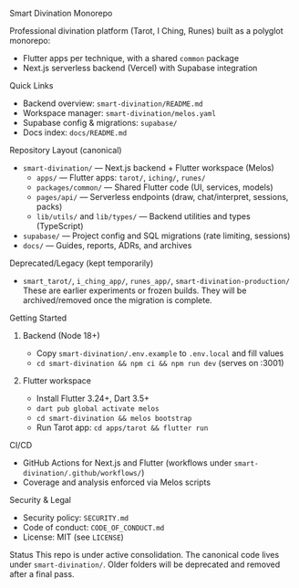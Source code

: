 Smart Divination Monorepo

Professional divination platform (Tarot, I Ching, Runes) built as a polyglot monorepo:
- Flutter apps per technique, with a shared `common` package
- Next.js serverless backend (Vercel) with Supabase integration

Quick Links
- Backend overview: `smart-divination/README.md`
- Workspace manager: `smart-divination/melos.yaml`
- Supabase config & migrations: `supabase/`
- Docs index: `docs/README.md`

Repository Layout (canonical)
- `smart-divination/` — Next.js backend + Flutter workspace (Melos)
  - `apps/` — Flutter apps: `tarot/`, `iching/`, `runes/`
  - `packages/common/` — Shared Flutter code (UI, services, models)
  - `pages/api/` — Serverless endpoints (draw, chat/interpret, sessions, packs)
  - `lib/utils/` and `lib/types/` — Backend utilities and types (TypeScript)
- `supabase/` — Project config and SQL migrations (rate limiting, sessions)
- `docs/` — Guides, reports, ADRs, and archives

Deprecated/Legacy (kept temporarily)
- `smart_tarot/`, `i_ching_app/`, `runes_app/`, `smart-divination-production/`
  These are earlier experiments or frozen builds. They will be archived/removed once the migration is complete.

Getting Started
1) Backend (Node 18+)
   - Copy `smart-divination/.env.example` to `.env.local` and fill values
   - `cd smart-divination && npm ci && npm run dev` (serves on :3001)

2) Flutter workspace
   - Install Flutter 3.24+, Dart 3.5+
   - `dart pub global activate melos`
   - `cd smart-divination && melos bootstrap`
   - Run Tarot app: `cd apps/tarot && flutter run`

CI/CD
- GitHub Actions for Next.js and Flutter (workflows under `smart-divination/.github/workflows/`)
- Coverage and analysis enforced via Melos scripts

Security & Legal
- Security policy: `SECURITY.md`
- Code of conduct: `CODE_OF_CONDUCT.md`
- License: MIT (see `LICENSE`)

Status
This repo is under active consolidation. The canonical code lives under `smart-divination/`. Older folders will be deprecated and removed after a final pass.

